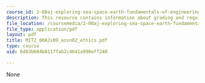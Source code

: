 ```yaml
---
course_id: 2-00aj-exploring-sea-space-earth-fundamentals-of-engineering-design-spring-2009
description: This resource contains information about grading and required readings.
file_location: /coursemedia/2-00aj-exploring-sea-space-earth-fundamentals-of-engineering-design-spring-2009/6d63b604b0117fab2c4641a990eff248_MIT2_00AJs09_assn02_ethics.pdf
file_type: application/pdf
layout: pdf
title: MIT2_00AJs09_assn02_ethics.pdf
type: course
uid: 6d63b604b0117fab2c4641a990eff248

---
```

None